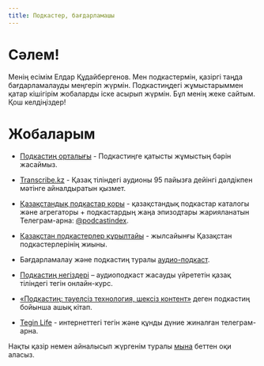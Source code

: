 ```yaml
---
title: Подкастер, бағдарламашы
---
```


# Сәлем!

Менің есімім Елдар Құдайбергенов. Мен подкастермін, қазіргі таңда бағдарламалауды меңгеріп жүрмін. Подкастиңдегі жұмыстарыммен қатар кішігірім жобаларды іске асырып жүрмін. Бұл менің жеке сайтым. Қош келдіңіздер!

# Жобаларым

- [Подкастиң орталығы](https://podcasting.center) - Подкастиңге қатысты жұмыстың бәрін жасаймыз.

- [Transcribe.kz](https://transcribe.kz) - Қазақ тіліндегі аудионы 95 пайызға дейінгі дәлдікпен мәтінге айналдыратын қызмет.

- [Қазақстандық подкастар қоры](https://k.yeldar.org/index) - қазақстандық подкастар каталогы және агрегаторы + подкастардың жаңа эпизодтары жарияланатын Телеграм-арна: [@podcastindex](https://t.me/podcastindex).

- [Қазақстан подкастерлер құрылтайы](/quryltai) - жылсайынғы Қазақстан подкастерлерінің жиыны.

- Бағдарламалау және подкастиң туралы [аудио-подкаст](/podcasts).

- [Подкастиң негіздері](https://k.yeldar.org/podcourse) – аудиоподкаст жасауды үйрететін қазақ тіліндегі тегін онлайн-курс.

- [«Подкастиң: тәуелсіз технология, шексіз контент»](https://openpodcasting.com) деген подкастиң бойынша ашық кітап.

- [Tegin Life](https://t.me/teginlife) - интернеттегі тегін және құнды дүние жиналған телеграм-арна.

Нақты қазір немен айналысып жүргенім туралы [мына](/now) беттен оқи аласыз.
